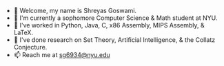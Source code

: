 - 👋 Welcome, my name is Shreyas Goswami. 
- 👀 I'm currently a sophomore Computer Science & Math student at NYU.
- 🌱 I've worked in Python, Java, C, x86 Assembly, MIPS Assembly, & LaTeX.
- 🌱 I've done research on Set Theory, Artificial Intelligence, & the Collatz Conjecture.
- 📫 Reach me at sg6934@nyu.edu

